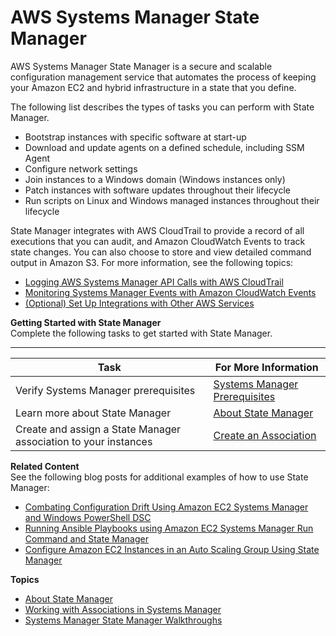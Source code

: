 # AWS Systems Manager State Manager<a name="systems-manager-state"></a>

AWS Systems Manager State Manager is a secure and scalable configuration management service that automates the process of keeping your Amazon EC2 and hybrid infrastructure in a state that you define\.

The following list describes the types of tasks you can perform with State Manager\.
+ Bootstrap instances with specific software at start\-up
+ Download and update agents on a defined schedule, including SSM Agent
+ Configure network settings
+ Join instances to a Windows domain \(Windows instances only\)
+ Patch instances with software updates throughout their lifecycle
+ Run scripts on Linux and Windows managed instances throughout their lifecycle

State Manager integrates with AWS CloudTrail to provide a record of all executions that you can audit, and Amazon CloudWatch Events to track state changes\. You can also choose to store and view detailed command output in Amazon S3\. For more information, see the following topics:
+ [Logging AWS Systems Manager API Calls with AWS CloudTrail](monitoring-cloudtrail-logs.md)
+ [Monitoring Systems Manager Events with Amazon CloudWatch Events](monitoring-cloudwatch-events.md)
+ [\(Optional\) Set Up Integrations with Other AWS Services](setup-integrations.md)

**Getting Started with State Manager**  
Complete the following tasks to get started with State Manager\.


****  

| Task | For More Information | 
| --- | --- | 
|  Verify Systems Manager prerequisites  |  [Systems Manager Prerequisites](systems-manager-prereqs.md)  | 
|  Learn more about State Manager  |  [About State Manager](sysman-state-about.md)  | 
|  Create and assign a State Manager association to your instances  |  [Create an Association](sysman-state-assoc.md)  | 

**Related Content**  
See the following blog posts for additional examples of how to use State Manager:
+ [Combating Configuration Drift Using Amazon EC2 Systems Manager and Windows PowerShell DSC](http://aws.amazon.com/blogs/mt/combating-configuration-drift-using-amazon-ec2-systems-manager-and-windows-powershell-dsc/)
+ [Running Ansible Playbooks using Amazon EC2 Systems Manager Run Command and State Manager](http://aws.amazon.com/blogs/mt/running-ansible-playbooks-using-ec2-systems-manager-run-command-and-state-manager/)
+ [Configure Amazon EC2 Instances in an Auto Scaling Group Using State Manager](http://aws.amazon.com/blogs/mt/configure-amazon-ec2-instances-in-an-auto-scaling-group-using-state-manager/)

**Topics**
+ [About State Manager](sysman-state-about.md)
+ [Working with Associations in Systems Manager](systems-manager-associations.md)
+ [Systems Manager State Manager Walkthroughs](sysman-state-walk.md)